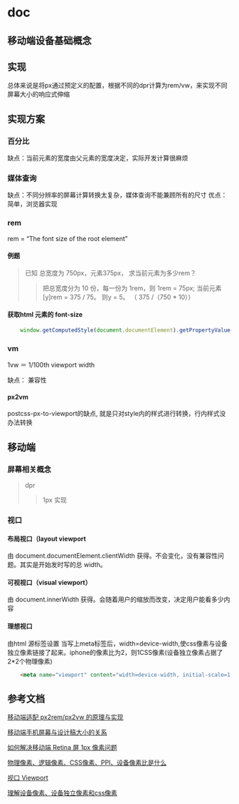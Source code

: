 # doc

## 移动端设备基础概念

## 实现

总体来说是将px通过预定义的配置，根据不同的dpr计算为rem/vw，来实现不同屏幕大小的响应式伸缩

## 实现方案

### 百分比

缺点：当前元素的宽度由父元素的宽度决定，实际开发计算很麻烦

### 媒体查询

缺点：不同分辨率的屏幕计算转换太复杂，媒体查询不能兼顾所有的尺寸
优点：简单，浏览器实现

### rem

rem = “The font size of the root element”

#### 例题
>
> 已知 总宽度为 750px，元素375px， 求当前元素为多少rem？
>> 把总宽度分为 10 份，每一份为 1rem，则 1rem = 75px;
>> 当前元素 [y]rem = 375 / 75。 则y = 5。 （ 375 /（750 * 10））

#### 获取html 元素的 font-size

``` javascript
    window.getComputedStyle(document.documentElement).getPropertyValue('font-size')
```

### vm

   1vw ＝ 1/100th viewport width

   缺点： 兼容性

#### px2vm

postcss-px-to-viewport的缺点, 就是只对style内的样式进行转换，行内样式没办法转换

## 移动端

### 屏幕相关概念
>
> dpr
>> 1px 实现

### 视口

#### 布局视口（layout viewport

由 document.documentElement.clientWidth 获得。不会变化，没有兼容性问题。其实是开始发时写的总 width。

#### 可视视口（visual viewport）

由 document.innerWidth 获得。会随着用户的缩放而改变，决定用户能看多少内容

#### 理想视口

由html 源标签设置
当写上meta标签后，width=device-width,使css像素与设备独立像素链接了起来。iphone的像素比为2，则1CSS像素(设备独立像素占据了 2*2个物理像素)

``` html
    <meta name="viewport" content="width=device-width, initial-scale=1, maximum-scale=1, user-scalable=no">
```

## 参考文档

[移动端适配 px2rem/px2vw 的原理与实现](https://segmentfault.com/a/1190000015619303)

[移动端手机屏幕与设计稿大小的关系](https://zhuanlan.zhihu.com/p/597225296)

[如何解决移动端 Retina 屏 1px 像素问题](https://github.com/sisterAn/blog/issues/117)

[物理像素、逻辑像素、CSS像素、PPI、设备像素比是什么](https://zhuanlan.zhihu.com/p/337202411)

[视口 Viewport](https://developer.mozilla.org/zh-CN/docs/Glossary/Viewport)

[理解设备像素、设备独立像素和css像素](https://juejin.cn/post/7042597141528707102)
